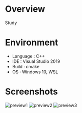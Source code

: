 # Overview
Study <Ray Tracing in a Weekend>

# Environment
* Language : C++
* IDE      : Visual Studio 2019
* Build    : cmake
* OS       : Windows 10, WSL

# Screenshots
![preview1](https://user-images.githubusercontent.com/11644393/51799554-8e8a9980-2265-11e9-98d4-9fde313faa11.jpg)
![preview2](https://user-images.githubusercontent.com/11644393/51799555-90545d00-2265-11e9-83b2-248f035ab4fa.jpg)
![preview3](https://user-images.githubusercontent.com/11644393/51801447-49746080-2281-11e9-9d56-2954ab4039c1.jpg)
